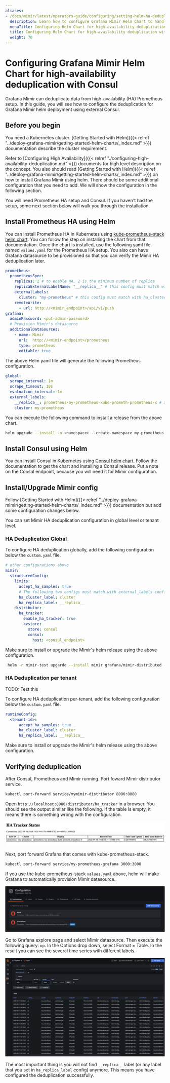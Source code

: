 ```yaml
---
aliases:
- /docs/mimir/latest/operators-guide/configuring/setting-helm-ha-deduplication-consul/
  description: Learn how to configure Grafana Mimir Helm Chart to handle HA Prometheus server deduplication with Consul.
  menuTitle: Configuring Helm Chart for high-availability deduplication with Consul
  title: Configuring Helm Chart for high-availability deduplication with Consul
  weight: 70
---
```


# Configuring Grafana Mimir Helm Chart for high-availability deduplication with Consul
Grafana Mimir can deduplicate data from high-availability (HA) Prometheus setup. In this guide, you will see how to configure
the deduplication for Grafana Mimir helm deployment using external Consul.

## Before you begin

You need a Kubernetes cluster. 
[Getting Started with Helm]({{< relref "../deploy-grafana-mimir/getting-started-helm-charts/_index.md" >}}) documentation
describe the cluster requirement.

Refer to [Configuring High Availability]({{< relref "./configuring-high-availability-deduplication.md" >}}) documents 
for high level description on the concept. You also should read 
[Getting Started with Helm]({{< relref "../deploy-grafana-mimir/getting-started-helm-charts/_index.md" >}}) on how
to install Grafana Mimir using helm. There should be some additional configuration that you need to add. We will
show the configuration in the following section.

You will need Prometheus HA setup and Consul. If you haven't had the setup, some next section below will 
walk you through the installation.

## Install Prometheus HA using Helm

You can install Prometheus HA in Kubernetes using 
[kube-prometheus-stack helm chart](https://github.com/prometheus-community/helm-charts/tree/main/charts/kube-prometheus-stack). 
You can follow the step on installing the chart from that documentation. Once the chart is installed, use the 
following yaml file named `values.yaml` for the Prometheus HA setup. You also can have Grafana datasource
to be provisioned so that you can verify the Mimir HA deduplication later.

```yaml
prometheus:
  prometheusSpec:
    replicas: 2 # to enable HA, 2 is the minimum number of replica
    replicaExternalLabelName: "__replica__" # this config must match with ha_replica_label config in Mimir
    externalLabels:
      cluster: "my-prometheus" # this config must match with ha_cluster_label config in Mimir
    remoteWrite:
      - url: http://<mimir_endpoint>/api/v1/push
grafana:
  adminPassword: <put-admin-password>
  # Provision Mimir's datasource
  additionalDataSources:
    - name: Mimir
      url:  http://<mimir-endpoint>/prometheus
      type: prometheus
      editable: true
```

The above Helm yaml file will generate the following Prometheus configuration.

```yaml
global:
  scrape_interval: 1m
  scrape_timeout: 10s
  evaluation_interval: 1m
  external_labels:
    __replica__: prometheus-my-prometheus-kube-prometh-prometheus-x # x is the replica number
    cluster: my-prometheus
```

You can execute the following command to install a release from the above chart.

```bash
helm upgrade --install -n <namespace> --create-namespace my-prometheus prometheus-community/kube-prometheus-stack --values values.yml
```

## Install Consul using Helm

You can install Consul in Kubernetes using
[Consul helm chart](https://github.com/hashicorp/consul-k8s/tree/main/charts/consul). Follow the documentation to get 
the chart and installing a Consul release. Put a note on the Consul endpoint, because you will need it for Mimir 
configuration.

## Install/Upgrade Mimir config

Follow [Getting Started with Helm]({{< relref "../deploy-grafana-mimir/getting-started-helm-charts/_index.md" >}}) 
documentation but add some configuration changes below.

You can set Mimir HA deduplication configuration in global level or tenant level.

### HA Deduplication Global

To configure HA deduplication globally, add the following configuration below the `custom.yaml` file.

```yaml
# other configurations above
mimir:
  structuredConfig:
    limits:
      accept_ha_samples: true 
      # The following two configs must match with external_labels config in Prometheus
      ha_cluster_label: cluster
      ha_replica_label: __replica__
    distributor:   
      ha_tracker:
        enable_ha_tracker: true
        kvstore:
          store: consul
          consul:
            host: <consul_endpoint>
```

Make sure to install or upgrade the Mimir's helm release using the above configuration.

```bash
 helm -n mimir-test upgarde --install mimir grafana/mimir-distributed -f custom.yaml
```

### HA Deduplication per tenant
TODO: Test this

To configure HA deduplication per-tenant, add the following configuration below the `custom.yaml` file.

```yaml
runtimeConfig:
  <tenant-id>:
      accept_ha_samples: true
      ha_cluster_label: cluster
      ha_replica_label: __replica__
```

Make sure to install or upgrade the Mimir's helm release using the above configuration.

## Verifying deduplication

After Consul, Prometheus and Mimir running. Port foward Mimir distributor service.

```bash
kubectl port-forward service/mymimir-distributor 8080:8080
```

Open `http://localhost:8080/distributor/ha_tracker` in a browser. You should see the output similar like the following.
If the table is empty, it means there is something wrong with the configuration.

![HA Tracker Status](ha-tracker-status.png)

Next, port forward Grafana that comes with kube-prometheus-stack. 

```bash
kubectl port-forward service/my-prometheus-grafana 3000:3000
```

If you use the kube-prometheus-stack `values.yaml` above, helm will make Grafana to automatically provision Mimir 
datasource. 

![Mimir Datasource](mimir-datasource.png)

Go to Grafana explore page and select Mimir datasource. Then execute the following query: `up`. In the Options drop down,
select Format = Table. In the result you can see the several time series with different labels. 

![Verify Deduplication](verify-deduplication.png)

The most important thing is you will not find `__replica__` label (or any label that you set in `ha_replica_label` 
config) anymore. This means you have configured the deduplication successfully. 